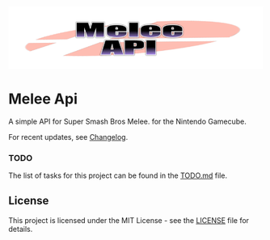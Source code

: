 ![Melee Api](/static/MeleeAPI_logo.png)

# Melee Api

A simple API for Super Smash Bros Melee. for the Nintendo Gamecube.

For recent updates, see [Changelog](CHANGELOG.md).

### TODO
The list of tasks for this project can be found in the [TODO.md](TODO.md) file.

## License

This project is licensed under the MIT License - see the [LICENSE](LICENSE) file for details.
